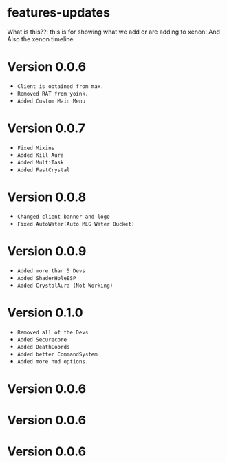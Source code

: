 # features-updates
What is this??: this is for showing what we add or are adding to xenon! And Also the xenon timeline.

# Version 0.0.6
* `Client is obtained from max.
`
* `Removed RAT from yoink.
`
* `Added Custom Main Menu 
`
# Version 0.0.7
* `Fixed Mixins
`
* `Added Kill Aura
`
* `Added MultiTask
`
* `Added FastCrystal
`

# Version 0.0.8
* `Changed client banner and logo
`
* `Fixed AutoWater(Auto MLG Water Bucket)
`
# Version 0.0.9
* `Added more than 5 Devs
`
* `Added ShaderHoleESP
`
* `Added CrystalAura (Not Working)
`
# Version 0.1.0
* `Removed all of the Devs
`
* `Added Securecore
`
* `Added DeathCoords
`
* `Added better CommandSystem
`
* `Added more hud options.
`

# Version 0.0.6

# Version 0.0.6

# Version 0.0.6
